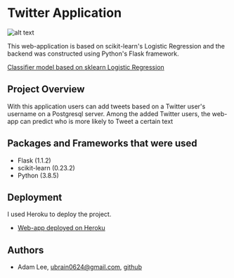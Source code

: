 # Twitter Application

![alt text](https://i0.wp.com/mobilanyheter.net/wp-content/uploads/2021/05/twitter.jpg?w=1200&ssl=1)

This web-application is based on scikit-learn's Logistic Regression and the backend was constructed using Python's Flask framework.


[Classifier model based on sklearn Logistic Regression](https://scikit-learn.org/stable/modules/generated/sklearn.linear_model.LogisticRegression.html)


## Project Overview

With this application users can add tweets based on a Twitter user's username on a Postgresql server.
Among the added Twitter users, the web-app can predict who is more likely to Tweet a certain text



## Packages and Frameworks that were used

*   Flask (1.1.2)
*   scikit-learn (0.23.2)
*   Python (3.8.5)

## Deployment

I used Heroku to deploy the project.

*   [Web-app deployed on Heroku](https://tweetcomparison.herokuapp.com/)


## Authors

*   Adam Lee, ubrain0624@gmail.com, [github](https://github.com/yoonhoelee)
